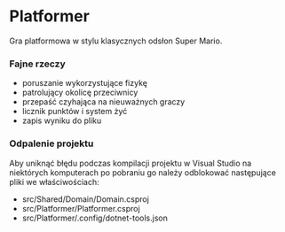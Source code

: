 # Platformer

Gra platformowa w stylu klasycznych odsłon Super  Mario.

### Fajne rzeczy
- poruszanie wykorzystujące fizykę
- patrolujący okolicę przeciwnicy
- przepaść czyhająca na nieuważnych graczy
- licznik punktów i system żyć
- zapis wyniku do pliku

### Odpalenie projektu
Aby uniknąć błędu podczas kompilacji projektu w Visual Studio na niektórych komputerach po pobraniu go należy odblokować następujące pliki we właściwościach:
- src/Shared/Domain/Domain.csproj
- src/Platformer/Platformer.csproj
- src/Platformer/.config/dotnet-tools.json
